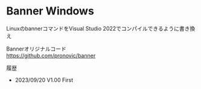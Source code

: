 # Banner Windows

LinuxのbannerコマンドをVisual Studio 2022でコンパイルできるように書き換え<p>

Bannerオリジナルコード<br>
 https://github.com/pronovic/banner

履歴<br>	
* 2023/09/20 V1.00 First<br>
